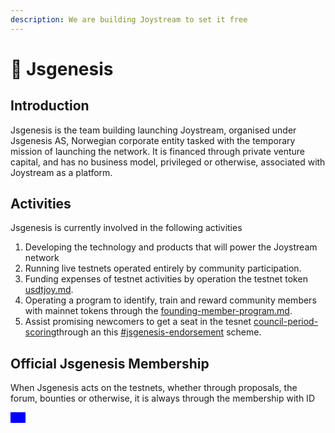 ```yaml
---
description: We are building Joystream to set it free
---
```


# 🏤 Jsgenesis

## Introduction

Jsgenesis is the team building launching Joystream, organised under Jsgenesis AS, Norwegian corporate entity tasked with the temporary mission of launching the network. It is financed through private venture capital, and has no business model, privileged or otherwise, associated with Joystream as a platform.

## Activities

Jsgenesis is currently involved in the following activities

1. Developing the technology and products that will power the Joystream network
2. Running live testnets operated entirely by community participation.
3. Funding expenses of testnet activities by operation the testnet token [usdtjoy.md](testnet/usdtjoy.md "mention").
4. Operating a program to identify, train and reward community members with mainnet tokens through the [founding-member-program.md](testnet/founding-member-program.md "mention").
5. Assist promising newcomers to get a seat in the tesnet [council-period-scoring](testnet/council-period-scoring/ "mention")through an this [#jsgenesis-endorsement](testnet/council-period-scoring/#jsgenesis-endorsement "mention") scheme.

## Official Jsgenesis Membership

When Jsgenesis acts on the testnets, whether through proposals, the forum, bounties or otherwise, it is always through the membership with ID

<mark style="color:blue;background-color:blue;">**133**</mark>

